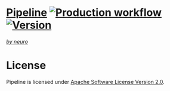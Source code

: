 # [Pipeline](https://pipeline.ai)    [![Production workflow](https://github.com/neuro-ai-dev/pipeline/actions/workflows/prod-wf.yml/badge.svg?branch=main)](https://github.com/neuro-ai-dev/pipeline/actions/workflows/prod-wf.yml)[![Version](https://img.shields.io/pypi/v/pipeline-ai)](https://pypi.org/project/pipeline-ai)


[_by neuro_](https://getneuro.ai)
# License

Pipeline is licensed under [Apache Software License Version 2.0](https://www.apache.org/licenses/LICENSE-2.0).
